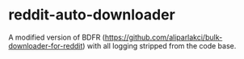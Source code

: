 # reddit-auto-downloader
A modified version of BDFR (https://github.com/aliparlakci/bulk-downloader-for-reddit) with all logging stripped from the code base. 